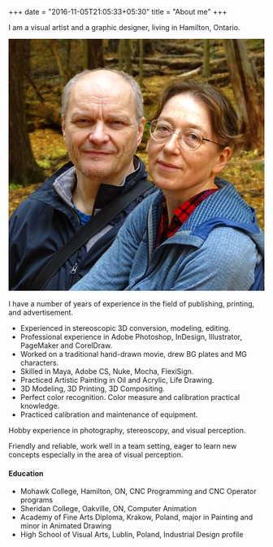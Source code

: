 +++
date = "2016-11-05T21:05:33+05:30"
title = "About me"
+++

I am a visual artist and a graphic designer, living in Hamilton, Ontario.

![sample image](/img/portfolio/D+E_portrait.jpg)

I have a number of years of experience in the field of publishing, printing, and advertisement.

* Experienced in stereoscopic 3D conversion, modeling, editing.
* Professional experience in Adobe Photoshop, InDesign, Illustrator, PageMaker and CorelDraw.
* Worked on a traditional hand-drawn movie, drew BG plates and MG characters.
* Skilled in Maya, Adobe CS, Nuke, Mocha, FlexiSign.
* Practiced Artistic Painting in Oil and Acrylic, Life Drawing.
* 3D Modeling, 3D Printing, 3D Compositing.
* Perfect color recognition. Color measure and calibration practical knowledge.
* Practiced calibration and maintenance of equipment.

Hobby experience in photography, stereoscopy, and visual perception.

Friendly and reliable, work well in a team setting, eager to learn new concepts especially in the area of visual perception.

#### Education

* Mohawk College, Hamilton, ON, CNC Programming and CNC Operator programs
* Sheridan College, Oakville, ON, Computer Animation
* Academy of Fine Arts Diploma, Krakow, Poland, major in Painting and minor in Animated Drawing
* High School of Visual Arts, Lublin, Poland, Industrial Design profile
